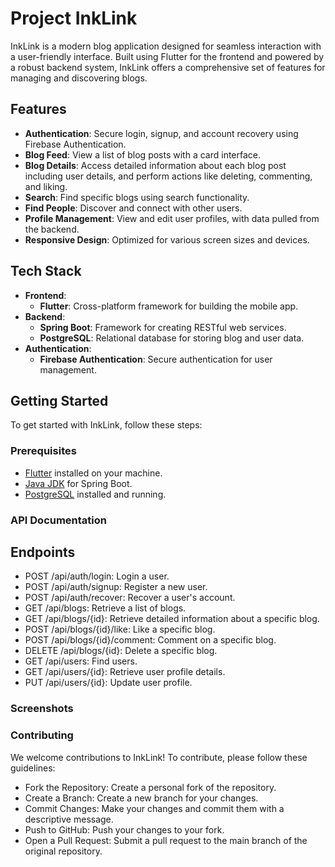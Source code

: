 # Project InkLink

InkLink is a modern blog application designed for seamless interaction with a user-friendly interface. Built using Flutter for the frontend and powered by a robust backend system, InkLink offers a comprehensive set of features for managing and discovering blogs.

## Features

- **Authentication**: Secure login, signup, and account recovery using Firebase Authentication.
- **Blog Feed**: View a list of blog posts with a card interface.
- **Blog Details**: Access detailed information about each blog post including user details, and perform actions like deleting, commenting, and liking.
- **Search**: Find specific blogs using search functionality.
- **Find People**: Discover and connect with other users.
- **Profile Management**: View and edit user profiles, with data pulled from the backend.
- **Responsive Design**: Optimized for various screen sizes and devices.

## Tech Stack

- **Frontend**: 
  - **Flutter**: Cross-platform framework for building the mobile app.
- **Backend**:
  - **Spring Boot**: Framework for creating RESTful web services.
  - **PostgreSQL**: Relational database for storing blog and user data.
- **Authentication**:
  - **Firebase Authentication**: Secure authentication for user management.

## Getting Started

To get started with InkLink, follow these steps:

### Prerequisites

- [Flutter](https://flutter.dev/docs/get-started/install) installed on your machine.
- [Java JDK](https://www.oracle.com/java/technologies/javase-downloads.html) for Spring Boot.
- [PostgreSQL](https://www.postgresql.org/download/) installed and running.

### API Documentation

## Endpoints

- POST /api/auth/login: Login a user.
- POST /api/auth/signup: Register a new user.
- POST /api/auth/recover: Recover a user's account.
- GET /api/blogs: Retrieve a list of blogs.
- GET /api/blogs/{id}: Retrieve detailed information about a specific blog.
- POST /api/blogs/{id}/like: Like a specific blog.
- POST /api/blogs/{id}/comment: Comment on a specific blog.
- DELETE /api/blogs/{id}: Delete a specific blog.
- GET /api/users: Find users.
- GET /api/users/{id}: Retrieve user profile details.
- PUT /api/users/{id}: Update user profile.

### Screenshots

### Contributing

We welcome contributions to InkLink! To contribute, please follow these guidelines:

- Fork the Repository: Create a personal fork of the repository.
- Create a Branch: Create a new branch for your changes.
- Commit Changes: Make your changes and commit them with a descriptive message.
- Push to GitHub: Push your changes to your fork.
- Open a Pull Request: Submit a pull request to the main branch of the original repository.
